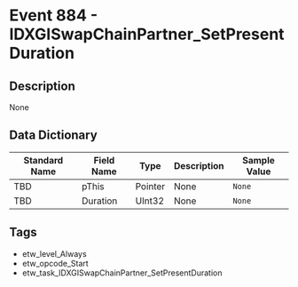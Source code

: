 # Event 884 - IDXGISwapChainPartner_SetPresentDuration

## Description
None

## Data Dictionary
|Standard Name|Field Name|Type|Description|Sample Value|
|---|---|---|---|---|
|TBD|pThis|Pointer|None|`None`|
|TBD|Duration|UInt32|None|`None`|

## Tags
* etw_level_Always
* etw_opcode_Start
* etw_task_IDXGISwapChainPartner_SetPresentDuration